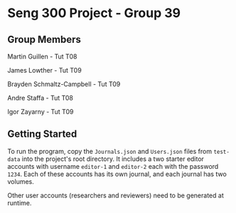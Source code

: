 # Seng 300 Project - Group 39

## Group Members

Martin Guillen - Tut T08

James Lowther - Tut T09

Brayden Schmaltz-Campbell - Tut T09

Andre Staffa - Tut T08

Igor Zayarny - Tut T09

## Getting Started

To run the program, copy the `Journals.json` and `Users.json` files from `test-data` into the project's root directory.
It includes a two starter editor accounts with username `editor-1` and `editor-2` each with the password `1234`.
Each of these accounts has its own journal, and each journal has two volumes.

Other user accounts (researchers and reviewers) need to be generated at runtime.
